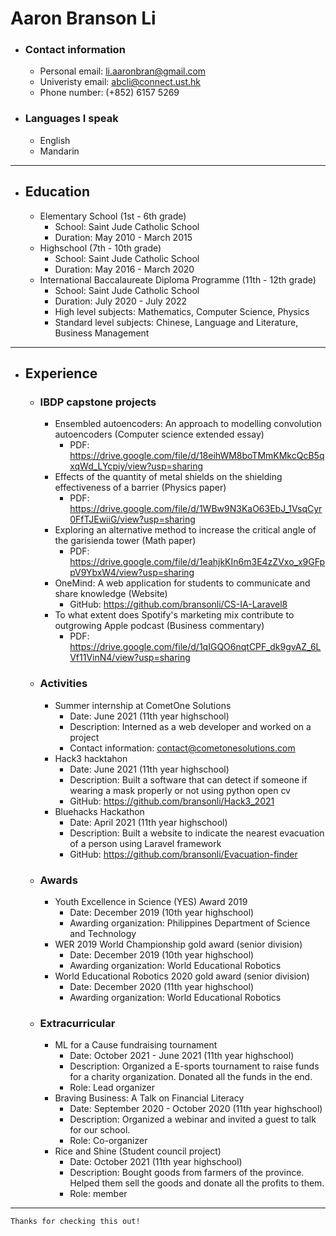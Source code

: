 <link rel="stylesheet" href="markdown-css-themes-gh-pages/markdown3.css">

# Aaron Branson Li 

- ### Contact information  
	- Personal email: li.aaronbran@gmail.com  
	- Univeristy email: abcli@connect.ust.hk  
	- Phone number: (+852) 6157 5269

- ### Languages I speak
	- English 
	- Mandarin 

---

- ## Education 
	- Elementary School (1st - 6th grade) 
		- School: Saint Jude Catholic School 
		- Duration: May 2010 - March 2015 
	- Highschool (7th - 10th grade) 
		- School: Saint Jude Catholic School 
		- Duration: May 2016 - March 2020 
	- International Baccalaureate Diploma Programme (11th - 12th grade) 
		- School: Saint Jude Catholic School 
		- Duration: July 2020 - July 2022 
		- High level subjects: Mathematics, Computer Science, Physics 
		- Standard level subjects: Chinese, Language and Literature, Business Management 

---

- ## Experience 

	- ### IBDP capstone projects
		- Ensembled autoencoders: An approach to modelling convolution autoencoders (Computer science extended essay)
			- PDF: https://drive.google.com/file/d/18eihWM8boTMmKMkcQcB5qxqWd_LYcpiy/view?usp=sharing
		- Effects of the quantity of metal shields on the shielding effectiveness of a barrier (Physics paper)
			- PDF: https://drive.google.com/file/d/1WBw9N3KaO63EbJ_1VsqCyr0FfTJEwiiG/view?usp=sharing
		- Exploring an alternative method to increase the critical angle of the garisienda tower (Math paper)
			- PDF: https://drive.google.com/file/d/1eahjkKIn6m3E4zZVxo_x9GFppV9YbxW4/view?usp=sharing
		- OneMind: A web application for students to communicate and share knowledge (Website)
			- GitHub: https://github.com/bransonli/CS-IA-Laravel8
		- To what extent does Spotify's marketing mix contribute to outgrowing Apple podcast (Business commentary)
			- PDF: https://drive.google.com/file/d/1qIGQO6nqtCPF_dk9gvAZ_6LVf11VinN4/view?usp=sharing

	- ### Activities 
		- Summer internship at CometOne Solutions 
			- Date: June 2021 (11th year highschool)
			- Description: Interned as a web developer and worked on a project 
			- Contact information: contact@cometonesolutions.com 
		- Hack3 hacktahon 
			- Date: June 2021 (11th year highschool)
			- Description: Built a software that can detect if someone if wearing a mask properly or not using python open cv
			- GitHub: https://github.com/bransonli/Hack3_2021
		- Bluehacks Hackathon 
			- Date: April 2021 (11th year highschool)
			- Description: Built a website to indicate the nearest evacuation of a person using Laravel framework
			- GitHub: https://github.com/bransonli/Evacuation-finder

	- ### Awards 
		- Youth Excellence in Science (YES) Award 2019 
			- Date: December 2019 (10th year highschool)
			- Awarding organization: Philippines Department of Science and Technology 
		- WER 2019 World Championship gold award (senior division) 
			- Date: December 2019 (10th year highschool)
			- Awarding organization: World Educational Robotics 
		- World Educational Robotics 2020 gold award (senior division) 
			- Date: December 2020 (11th year highschool)
			- Awarding organization: World Educational Robotics 

	- ### Extracurricular
		- ML for a Cause fundraising tournament 
			- Date: October 2021 - June 2021 (11th year highschool)
			- Description: Organized a E-sports tournament to raise funds for a charity organization. Donated all the funds in the end. 
			- Role: Lead organizer 
		- Braving Business: A Talk on Financial Literacy 
			- Date: September 2020 - October 2020 (11th year highschool)
			- Description: Organized a webinar and invited a guest to talk for our school. 
			- Role: Co-organizer 
		- Rice and Shine (Student council project) 
			- Date: October 2021 (11th year highschool)
			- Description: Bought goods from farmers of the province. Helped them sell the goods and donate all the profits to them. 
			- Role: member 


--- 

``` Thanks for checking this out! ```

